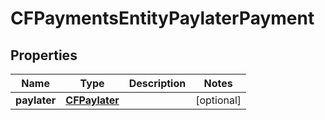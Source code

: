 

# CFPaymentsEntityPaylaterPayment


## Properties

| Name | Type | Description | Notes |
|------------ | ------------- | ------------- | -------------|
|**paylater** | [**CFPaylater**](CFPaylater.md) |  |  [optional] |



